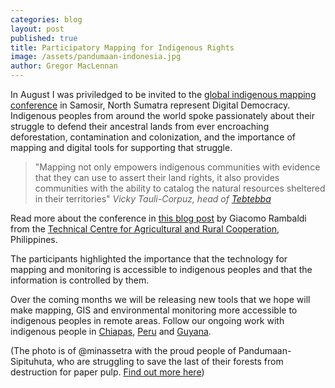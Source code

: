 ```yaml
---
categories: blog
layout: post
published: true
title: Participatory Mapping for Indigenous Rights
image: /assets/pandumaan-indonesia.jpg
author: Gregor MacLennan
---
```


In August I was priviledged to be invited to the [global indigenous mapping conference](http://www.rightsandresources.org/events.php?id=923) in Samosir, North Sumatra represent Digital Democracy. Indigenous peoples from around the world spoke passionately about their struggle to defend their ancestral lands from ever encroaching deforestation, contamination and colonization, and the importance of mapping and digital tools for supporting that struggle.

> "Mapping not only empowers indigenous communities with evidence that they can 
> use to assert their land rights, it also provides communities with the ability 
> to catalog the natural resources sheltered in their territories"
> <cite>Vicky Tauli-Corpuz, head of [Tebtebba](http://www.tebtebba.org/)</cite>

Read more about the conference in [this blog post](http://participatorygis.blogspot.nl/2013/08/at-global-land-rights-conference.html) by Giacomo Rambaldi from the [Technical Centre for Agricultural and Rural Cooperation](http://www.cta.int/en/), Philippines.

The participants highlighted the importance that the technology for mapping and monitoring is accessible to indigenous peoples and that the information is controlled by them.

Over the coming months we will be releasing new tools that we hope will make mapping, GIS and environmental monitoring more accessible to indigenous peoples in remote areas. Follow our ongoing work with indigenous people in [Chiapas](http://www.digital-democracy.org/ourwork/chiapas/), [Peru](http://www.digital-democracy.org/ourwork/ra/) and [Guyana](http://www.digital-democracy.org/ourwork/guyana/).

(The photo is of @minassetra with the proud people of Pandumaan-Sipituhuta, who are struggling to save the last of their forests from destruction for paper pulp. [Find out more here](http://vimeo.com/60945115))